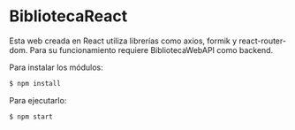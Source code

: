 # BibliotecaReact

Esta web creada en React utiliza librerías como axios, formik y react-router-dom. Para su funcionamiento requiere BibliotecaWebAPI como backend.

Para instalar los módulos:
```bash
$ npm install
```

Para ejecutarlo:
```bash
$ npm start
```